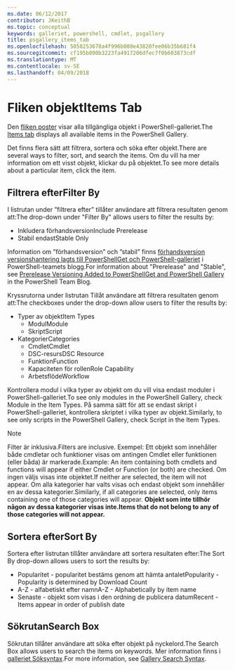 ```yaml
---
ms.date: 06/12/2017
contributor: JKeithB
ms.topic: conceptual
keywords: galleriet, powershell, cmdlet, psgallery
title: psgallery_items_tab
ms.openlocfilehash: 5058253678a4f996b080e43820fee06b35b681f4
ms.sourcegitcommit: cf195b090b3223fa4917206dfec7f0b603873cdf
ms.translationtype: MT
ms.contentlocale: sv-SE
ms.lasthandoff: 04/09/2018
---
```

# <a name="items-tab"></a><span data-ttu-id="ee34d-103">Fliken objekt</span><span class="sxs-lookup"><span data-stu-id="ee34d-103">Items Tab</span></span>

<span data-ttu-id="ee34d-104">Den [fliken poster](https://www.powershellgallery.com/items) visar alla tillgängliga objekt i PowerShell-galleriet.</span><span class="sxs-lookup"><span data-stu-id="ee34d-104">The [Items tab](https://www.powershellgallery.com/items) displays all available items in the PowerShell Gallery.</span></span>

<span data-ttu-id="ee34d-105">Det finns flera sätt att filtrera, sortera och söka efter objekt.</span><span class="sxs-lookup"><span data-stu-id="ee34d-105">There are several ways to filter, sort, and search the items.</span></span>
<span data-ttu-id="ee34d-106">Om du vill ha mer information om ett visst objekt, klickar du på objektet.</span><span class="sxs-lookup"><span data-stu-id="ee34d-106">To see more details about a particular item, click the item.</span></span>

## <a name="filter-by"></a><span data-ttu-id="ee34d-107">Filtrera efter</span><span class="sxs-lookup"><span data-stu-id="ee34d-107">Filter By</span></span>

<span data-ttu-id="ee34d-108">I listrutan under ”filtrera efter” tillåter användare att filtrera resultaten genom att:</span><span class="sxs-lookup"><span data-stu-id="ee34d-108">The drop-down under "Filter By" allows users to filter the results by:</span></span>
* <span data-ttu-id="ee34d-109">Inkludera förhandsversion</span><span class="sxs-lookup"><span data-stu-id="ee34d-109">Include Prerelease</span></span>
* <span data-ttu-id="ee34d-110">Stabil endast</span><span class="sxs-lookup"><span data-stu-id="ee34d-110">Stable Only</span></span>

<span data-ttu-id="ee34d-111">Information om ”förhandsversion” och ”stabil” finns [förhandsversion versionshantering lagts till PowerShellGet och PowerShell-galleriet](https://blogs.msdn.microsoft.com/powershell/2017/12/05/prerelease-versioning-added-to-powershellget-and-powershell-gallery/) i PowerShell-teamets blogg.</span><span class="sxs-lookup"><span data-stu-id="ee34d-111">For information about "Prerelease" and "Stable", see [Prerelease Versioning Added to PowerShellGet and PowerShell Gallery](https://blogs.msdn.microsoft.com/powershell/2017/12/05/prerelease-versioning-added-to-powershellget-and-powershell-gallery/) in the PowerShell Team Blog.</span></span>

<span data-ttu-id="ee34d-112">Kryssrutorna under listrutan Tillåt användare att filtrera resultaten genom att:</span><span class="sxs-lookup"><span data-stu-id="ee34d-112">The checkboxes under the drop-down allow users to filter the results by:</span></span>
* <span data-ttu-id="ee34d-113">Typer av objekt</span><span class="sxs-lookup"><span data-stu-id="ee34d-113">Item Types</span></span>
  - <span data-ttu-id="ee34d-114">Modul</span><span class="sxs-lookup"><span data-stu-id="ee34d-114">Module</span></span>
  - <span data-ttu-id="ee34d-115">Skript</span><span class="sxs-lookup"><span data-stu-id="ee34d-115">Script</span></span>
* <span data-ttu-id="ee34d-116">Kategorier</span><span class="sxs-lookup"><span data-stu-id="ee34d-116">Categories</span></span>
  - <span data-ttu-id="ee34d-117">Cmdlet</span><span class="sxs-lookup"><span data-stu-id="ee34d-117">Cmdlet</span></span>
  - <span data-ttu-id="ee34d-118">DSC-resurs</span><span class="sxs-lookup"><span data-stu-id="ee34d-118">DSC Resource</span></span>
  - <span data-ttu-id="ee34d-119">Funktion</span><span class="sxs-lookup"><span data-stu-id="ee34d-119">Function</span></span>
  - <span data-ttu-id="ee34d-120">Kapaciteten för rollen</span><span class="sxs-lookup"><span data-stu-id="ee34d-120">Role Capability</span></span>
  - <span data-ttu-id="ee34d-121">Arbetsflöde</span><span class="sxs-lookup"><span data-stu-id="ee34d-121">Workflow</span></span>

<span data-ttu-id="ee34d-122">Kontrollera modul i vilka typer av objekt om du vill visa endast moduler i PowerShell-galleriet.</span><span class="sxs-lookup"><span data-stu-id="ee34d-122">To see only modules in the PowerShell Gallery, check Module in the Item Types.</span></span>
<span data-ttu-id="ee34d-123">På samma sätt för att se endast skript i PowerShell-galleriet, kontrollera skriptet i vilka typer av objekt.</span><span class="sxs-lookup"><span data-stu-id="ee34d-123">Similarly, to see only scripts in the PowerShell Gallery, check Script in the Item Types.</span></span>

> [!NOTE]
> <span data-ttu-id="ee34d-124">Filter är inklusiva.</span><span class="sxs-lookup"><span data-stu-id="ee34d-124">Filters are inclusive.</span></span>
> <span data-ttu-id="ee34d-125">Exempel: Ett objekt som innehåller både cmdletar och funktioner visas om antingen Cmdlet eller funktionen (eller båda) är markerade.</span><span class="sxs-lookup"><span data-stu-id="ee34d-125">Example: An item containing both cmdlets and functions will appear if either Cmdlet or Function (or both) are checked.</span></span>
> <span data-ttu-id="ee34d-126">Om ingen väljs visas inte objektet.</span><span class="sxs-lookup"><span data-stu-id="ee34d-126">If neither are selected, the item will not appear.</span></span>
> <span data-ttu-id="ee34d-127">Om alla kategorier har valts visas och endast objekt som innehåller en av dessa kategorier.</span><span class="sxs-lookup"><span data-stu-id="ee34d-127">Similarly, if all categories are selected, only items containing one of those categories will appear.</span></span>
> <span data-ttu-id="ee34d-128">**Objekt som inte tillhör någon av dessa kategorier visas inte.**</span><span class="sxs-lookup"><span data-stu-id="ee34d-128">**Items that do not belong to any of those categories will not appear.**</span></span>

## <a name="sort-by"></a><span data-ttu-id="ee34d-129">Sortera efter</span><span class="sxs-lookup"><span data-stu-id="ee34d-129">Sort By</span></span>

<span data-ttu-id="ee34d-130">Sortera efter listrutan tillåter användare att sortera resultaten efter:</span><span class="sxs-lookup"><span data-stu-id="ee34d-130">The Sort By drop-down allows users to sort the results by:</span></span>
* <span data-ttu-id="ee34d-131">Popularitet - popularitet bestäms genom att hämta antalet</span><span class="sxs-lookup"><span data-stu-id="ee34d-131">Popularity - Popularity is determined by Download Count</span></span>
* <span data-ttu-id="ee34d-132">A-Z - alfabetiskt efter namn</span><span class="sxs-lookup"><span data-stu-id="ee34d-132">A-Z - Alphabetically by item name</span></span>
* <span data-ttu-id="ee34d-133">Senaste - objekt som visas i den ordning de publicera datum</span><span class="sxs-lookup"><span data-stu-id="ee34d-133">Recent - Items appear in order of publish date</span></span>

## <a name="search-box"></a><span data-ttu-id="ee34d-134">Sökrutan</span><span class="sxs-lookup"><span data-stu-id="ee34d-134">Search Box</span></span>

<span data-ttu-id="ee34d-135">Sökrutan tillåter användare att söka efter objekt på nyckelord.</span><span class="sxs-lookup"><span data-stu-id="ee34d-135">The Search Box allows users to search the items on keywords.</span></span>
<span data-ttu-id="ee34d-136">Mer information finns i [galleriet Söksyntax](psgallery_search_syntax.md).</span><span class="sxs-lookup"><span data-stu-id="ee34d-136">For more information, see [Gallery Search Syntax](psgallery_search_syntax.md).</span></span>